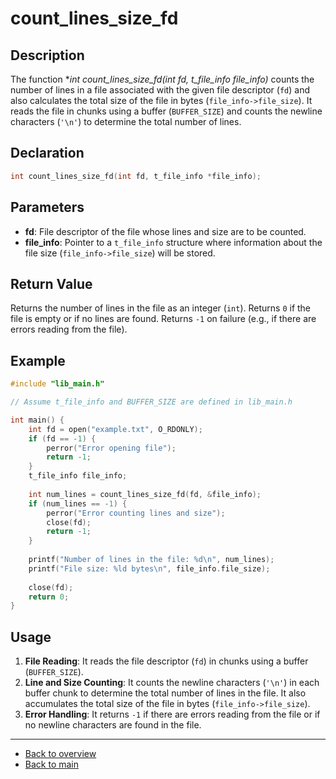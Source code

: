 # count_lines_size_fd

## Description

The function **int count_lines_size_fd(int fd, t_file_info *file_info)** counts the number of lines in a file associated with the given file descriptor (`fd`) and also calculates the total size of the file in bytes (`file_info->file_size`). It reads the file in chunks using a buffer (`BUFFER_SIZE`) and counts the newline characters (`'\n'`) to determine the total number of lines.

## Declaration

```c
int count_lines_size_fd(int fd, t_file_info *file_info);
```

## Parameters

- **fd**: File descriptor of the file whose lines and size are to be counted.
- **file_info**: Pointer to a `t_file_info` structure where information about the file size (`file_info->file_size`) will be stored.

## Return Value

Returns the number of lines in the file as an integer (`int`). Returns `0` if the file is empty or if no lines are found. Returns `-1` on failure (e.g., if there are errors reading from the file).

## Example

```c
#include "lib_main.h"

// Assume t_file_info and BUFFER_SIZE are defined in lib_main.h

int main() {
    int fd = open("example.txt", O_RDONLY);
    if (fd == -1) {
        perror("Error opening file");
        return -1;
    }
    t_file_info file_info;
    
    int num_lines = count_lines_size_fd(fd, &file_info);
    if (num_lines == -1) {
        perror("Error counting lines and size");
        close(fd);
        return -1;
    }
    
    printf("Number of lines in the file: %d\n", num_lines);
    printf("File size: %ld bytes\n", file_info.file_size);
    
    close(fd);
    return 0;
}
```

## Usage

1. **File Reading**: It reads the file descriptor (`fd`) in chunks using a buffer (`BUFFER_SIZE`).
2. **Line and Size Counting**: It counts the newline characters (`'\n'`) in each buffer chunk to determine the total number of lines in the file. It also accumulates the total size of the file in bytes (`file_info->file_size`).
3. **Error Handling**: It returns `-1` if there are errors reading from the file or if no newline characters are found in the file.

---

- [Back to overview](../Overview_about_function.md)
- [Back to main](/)
